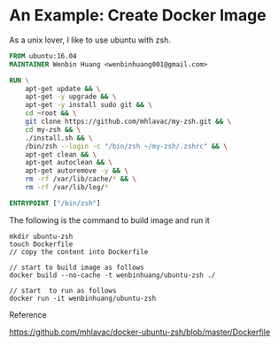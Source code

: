 # An Example: Create Docker Image

As a unix lover, I like to use ubuntu with zsh.

```Dockerfile 
FROM ubuntu:16.04
MAINTAINER Wenbin Huang <wenbinhuang001@gmail.com>

RUN \
    apt-get update && \
    apt-get -y upgrade && \
    apt-get -y install sudo git && \
    cd ~root && \
    git clone https://github.com/mhlavac/my-zsh.git && \
    cd my-zsh && \
    ./install.sh && \
    /bin/zsh --login -c "/bin/zsh ~/my-zsh/.zshrc" && \
    apt-get clean && \
    apt-get autoclean && \
    apt-get autoremove -y && \
    rm -rf /var/lib/cache/* && \
    rm -rf /var/lib/log/*

ENTRYPOINT ["/bin/zsh"]
```

The following is the command to build image and run it 

```shell 
mkdir ubuntu-zsh 
touch Dockerfile
// copy the content into Dockerfile

// start to build image as follows
docker build --no-cache -t wenbinhuang/ubuntu-zsh ./   

// start  to run as follows
docker run -it wenbinhuang/ubuntu-zsh 
```

Reference 

https://github.com/mhlavac/docker-ubuntu-zsh/blob/master/Dockerfile

